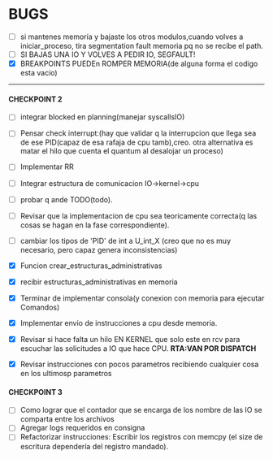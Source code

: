 # BUGS #
- [ ] si mantenes memoría y bajaste los otros modulos,cuando volves a iniciar_proceso, tira segmentation fault memoria pq no se recibe el path.
- [ ] SI BAJAS UNA IO Y VOLVES A PEDIR IO, SEGFAULT!
- [x] BREAKPOINTS PUEDEn ROMPER MEMORIA(de alguna forma el codigo esta vacio)
____
#### CHECKPOINT 2 ####
- [ ] integrar blocked en planning(manejar syscallsIO)
- [ ] Pensar check interrupt:(hay que validar q la interrupcion que llega sea de ese PID(capaz de esa rafaja de cpu tamb),creo. otra alternativa es matar el hilo que cuenta el quantum al desalojar un proceso)
- [ ] Implementar RR
- [ ] Integrar estructura de comunicacion IO->kernel->cpu
- [ ] probar q ande TODO(todo).

- [ ] Revisar que la implementacion de cpu sea teoricamente correcta(q las cosas se hagan en la fase correspondiente).
- [ ] cambiar los tipos de 'PID' de int a U_int_X (creo que no es muy necesario, pero capaz genera inconsistencias)
- [X] Funcion crear_estructuras_administrativas
- [X] recibir estructuras_administrativas en memoria
- [X] Terminar de implementar consola(y conexion con memoria para ejecutar Comandos)
- [X] Implementar envio de instrucciones a cpu desde memoria.
- [X] Revisar si hace falta un hilo EN KERNEL que solo este en rcv para escuchar las solicitudes a IO que hace CPU. **RTA:VAN POR DISPATCH**
- [X] Revisar instrucciones con pocos parametros recibiendo cualquier cosa en los ultimosp parametros
#### CHECKPOINT 3 #######
- [ ] Como lograr que el contador que se encarga de los nombre de las IO se comparta entre los archivos
- [ ] Agregar logs requeridos en consigna
- [ ] Refactorizar instrucciones: Escribir los registros con memcpy (el size de escritura dependería del registro mandado).